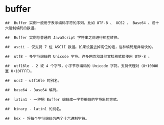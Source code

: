 # buffer
    ##  Buffer 实例一般用于表示编码字符的序列，比如 UTF-8 、 UCS2 、 Base64 、或十六进制编码的数据。
    
    ##  Buffer 实例与普通的 JavaScript 字符串之间进行相互转换。

    ##  ascii - 仅支持 7 位 ASCII 数据。如果设置去掉高位的话，这种编码是非常快的。

    ##  utf8 - 多字节编码的 Unicode 字符。许多网页和其他文档格式都使用 UTF-8 。

    ##  utf16le - 2 或 4 个字节，小字节序编码的 Unicode 字符。支持代理对（U+10000 至 U+10FFFF）。

    ##  ucs2 - utf16le 的别名。

    ##  base64 - Base64 编码。

    ##  latin1 - 一种把 Buffer 编码成一字节编码的字符串的方式。

    ##  binary - latin1 的别名。

    ##  hex - 将每个字节编码为两个十六进制字符。